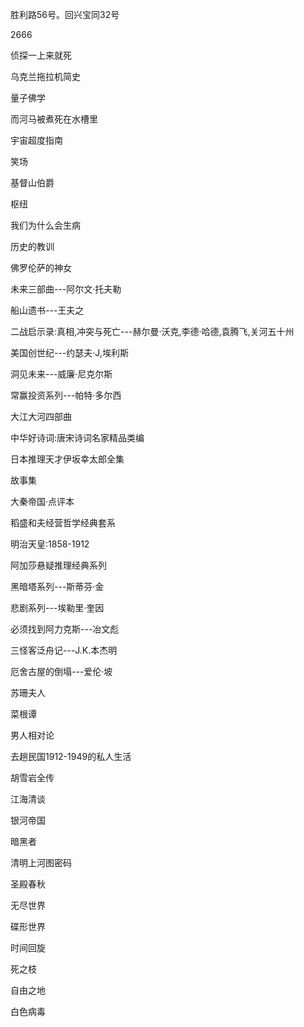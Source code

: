 胜利路56号。回兴宝同32号

2666

侦探一上来就死

乌克兰拖拉机简史

量子佛学

而河马被煮死在水槽里

宇宙超度指南

笑场

基督山伯爵

枢纽

我们为什么会生病

历史的教训

佛罗伦萨的神女

未来三部曲---阿尔文·托夫勒

船山遗书---王夫之

二战启示录:真相,冲突与死亡---赫尔曼·沃克,李德·哈德,袁腾飞,关河五十州

美国创世纪---约瑟夫·J,埃利斯

洞见未来---威廉·尼克尔斯

常赢投资系列---帕特·多尔西

大江大河四部曲

中华好诗词:唐宋诗词名家精品类编

日本推理天才伊坂幸太郎全集

故事集

大秦帝国·点评本

稻盛和夫经营哲学经典套系

明治天皇:1858-1912

阿加莎悬疑推理经典系列

黑暗塔系列---斯蒂芬·金

悲剧系列---埃勒里·奎因

必须找到阿力克斯---冶文彪

三怪客泛舟记---J.K.本杰明

厄舍古屋的倒塌---爱伦·坡

苏珊夫人

菜根谭

男人相对论

去趟民国1912-1949的私人生活

胡雪岩全传

江海清谈

银河帝国

暗黑者

清明上河图密码

圣殿春秋

无尽世界

碟形世界

时间回旋

死之枝

自由之地

白色病毒